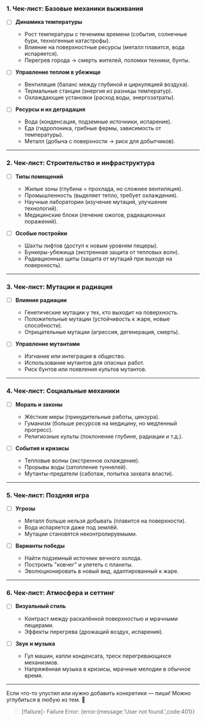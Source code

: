 ### **1. Чек-лист: Базовые механики выживания**  
- [ ] **Динамика температуры**  
  - Рост температуры с течением времени (события, солнечные бури, техногенные катастрофы).  
  - Влияние на поверхностные ресурсы (металл плавится, вода испаряется).  
  - Перегрев города → смерть жителей, поломки техники, бунты.  

- [ ] **Управление теплом в убежище**  
  - Вентиляция (баланс между глубиной и циркуляцией воздуха).  
  - Термальные станции (энергия из разницы температур).  
  - Охлаждающие установки (расход воды, энергозатраты).  

- [ ] **Ресурсы и их деградация**  
  - Вода (конденсация, подземные источники, испарение).  
  - Еда (гидропоника, грибные фермы, зависимость от температуры).  
  - Металл (добыча с поверхности → риск для добытчиков).  

---

### **2. Чек-лист: Строительство и инфраструктура**  
- [ ] **Типы помещений**  
  - Жилые зоны (глубина = прохлада, но сложнее вентиляция).  
  - Промышленность (выделяет тепло, требует охлаждения).  
  - Научные лаборатории (изучение мутаций, улучшение технологий).  
  - Медицинские блоки (лечение ожогов, радиационных поражений).  

- [ ] **Особые постройки**  
  - Шахты лифтов (доступ к новым уровням пещеры).  
  - Бункеры-убежища (экстренная защита от тепловых волн).  
  - Радиационные щиты (защита от мутаций при выходе на поверхность).  

---

### **3. Чек-лист: Мутации и радиация**  
- [ ] **Влияние радиации**  
  - Генетические мутации у тех, кто выходит на поверхность.  
  - Положительные мутации (устойчивость к жаре, новые способности).  
  - Отрицательные мутации (агрессия, дегенерация, смерть).  

- [ ] **Управление мутантами**  
  - Изгнание или интеграция в общество.  
  - Использование мутантов для опасных работ.  
  - Риск бунтов или появления культов мутантов.  

---

### **4. Чек-лист: Социальные механики**  
- [ ] **Мораль и законы**  
  - Жёсткие меры (принудительные работы, цензура).  
  - Гуманизм (больше ресурсов на медицину, но медленный прогресс).  
  - Религиозные культы (поклонение глубине, радиации и т.д.).  

- [ ] **События и кризисы**  
  - Тепловые волны (экстренное охлаждение).  
  - Прорывы воды (затопление туннелей).  
  - Мутанты-предатели (саботаж, попытка захвата власти).  

---

### **5. Чек-лист: Поздняя игра**  
- [ ] **Угрозы**  
  - Металл больше нельзя добывать (плавится на поверхности).  
  - Вода испаряется даже под землёй.  
  - Мутации становятся неконтролируемыми.  

- [ ] **Варианты победы**  
  - Найти подземный источник вечного холода.  
  - Построить "ковчег" и улететь с планеты.  
  - Эволюционировать в новый вид, адаптированный к жаре.  

---

### **6. Чек-лист: Атмосфера и сеттинг**  
- [ ] **Визуальный стиль**  
  - Контраст между раскалённой поверхностью и мрачными пещерами.  
  - Эффекты перегрева (дрожащий воздух, испарения).  

- [ ] **Звук и музыка**  
  - Гул машин, капли конденсата, треск перегревающихся механизмов.  
  - Напряжённая музыка в кризисы, мрачные мелодии в обычное время.  

---

Если что-то упустил или нужно добавить конкретики — пиши! Можно углубиться в любую из тем. 🚀
> [!failure]- Failure 
>   Error: {error:{message:'User not found.',code:401}}
>  
